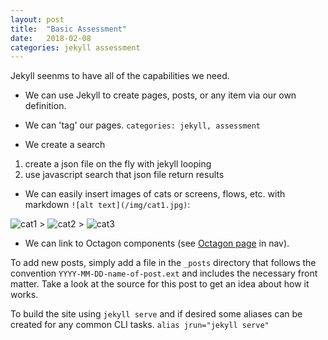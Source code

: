 ```yaml
---
layout: post
title:  "Basic Assessment"
date:   2018-02-08
categories: jekyll assessment
---
```


Jekyll seenms to have all of the capabilities we need.

- We can use Jekyll to create pages, posts, or any item via our own definition.

- We can 'tag' our pages. `categories: jekyll, assessment`

- We create a search 
1. create a json file on the fly with jekyll looping
2. use javascript search that json file return results


- We can easily insert images of cats or screens, flows, etc. with markdown `![alt text](/img/cat1.jpg)`:

![cat1]({{site.baseurl}}/img/cat1.jpg) > ![cat2]({{site.baseurl}}/img/cat2.jpg) > ![cat3]({{site.baseurl}}/img/cat3.jpg)

- We can link to Octagon components (see [Octagon page](https://tripwire.github.io/octagon/#!/PaginationControl) in nav).

To add new posts, simply add a file in the `_posts` directory that follows the convention `YYYY-MM-DD-name-of-post.ext` and includes the necessary front matter. Take a look at the source for this post to get an idea about how it works.

To build the site using `jekyll serve` and if desired some aliases can be created for any common CLI tasks.
`alias jrun="jekyll serve"`